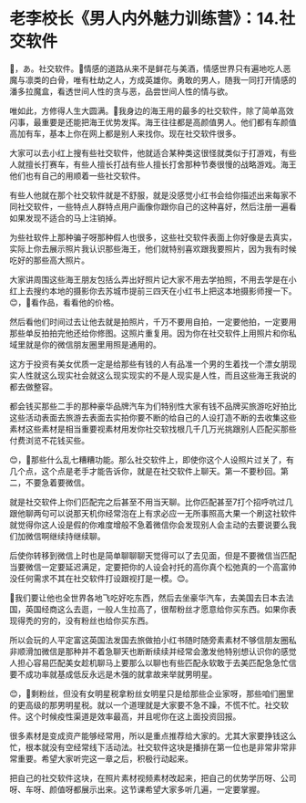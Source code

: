 # 老李校长《男人内外魅力训练营》：14.社交软件

🎼，あ。社交软件。🎼情感的道路从来不是鲜花与美酒，情感世界只有遍地吃人恶魔与凛类的白骨，唯有杜劫之人，方成英雄你。勇敢的男人，随我一同打开情感的潘多拉魔盒，看透世间人性的贪与恶，品尝世间人性的情与欲。

唯如此，方修得人生大圆满。🎼我身边的海王用的最多的社交软件，除了简单高效闪事，最重要是还能把海王优势发挥。海王往往都是高颜值男人。他们都有车颜值高加有车，基本上你在网上都是别人来找你。现在社交软件很多。

大家可以去小红上搜有些社交软件，他就适合某种类这很怪就类似于打游戏，有些人就擅长打赛车，有些人擅长打战有些人擅长打舍那种节奏很慢的战略游戏。海王他们也有自己的用顺着一些社交软件。

有些人他就在那个社交软件就是不舒服，就是没感觉小红书会给你描述出来每家不同社交软件，一些特点人群特点用户画像你跟你自己的这种喜好，然后注册一遍看如果发现不适合的马上注销掉。

为些社软件上那种骗子呀那种假人也很多，这些社交软件表面上你好像是去真实，实际上你去展示照片我认识那些海王，他们就特别喜欢跟我要照片，因为我有时候吃好的那些高大照片。

大家讲周围这些海王朋友包括么弄出好照片记大家不用去学拍照，不用去学是在小红上去搜约本地的摄影你去苏城市提前三四天在小红书上把这本地摄影师搜一下。😊，🎼看作品，看看他的价格。

然后看他们时间过去让他去就是拍照片，千万不要用自拍，一定要他拍，一定要用那些单反拍拍完他还给你修图。这照片重复用。因为你在社交软件上用照片和你私域里就是你的微信朋友圈里用照是通用的。

这方于投资有美女优质一定是给那些有钱的人有品准一个男的生着找一个漂女朋现实人性就这么现实社会就这么现实现实的不是人现实是人性，而且这些海王我说的都去做整容。

都会钱买那些二手的那种豪华品牌汽车为们特别性大家有钱不品牌买旅游吃好拍比这些活动表面去旅游去表面去实拍你要不断的给自己的人设打造不断的去收集这些素材这些素材是相当重要视素材用发你社交软找根几千几万光挑跟别人匹配买那些付费浏览不花钱买些。

😊，🎼那些什么乱七糟糟功能。那么社交软件上，即使你这个人设照片过关了，有几个点，这个点是老手才能告诉你，就是在社交软件上聊天。第一不要秒回。第二，不要急着要微信。

就是社交软件上你们匹配完之后甚至不用当天聊。比你匹配甚至7打个招呼吭过几跟他聊两句可以说那天机你经常泡在上有求必应一无所事照高大果一个刷这社软件就觉得你这人设是假的你难度增般不急着微信你会发现别人会主动的去要说要么我们加微信啊继续持继续聊。

后使你转移到微信上时也是简单聊聊聊天觉得可以了去见面，但是不要微信当匹配当要微信一定要延迟满足，定要把你的人设会衬托的高你真个松弛真的一个高富帅没任何需求不其在社交软件打设跟视打是一模。😊。

🎼我们要让他也全世界各地飞吃好吃东西，然后去坐豪华汽车，去美国去日本去法国，英国经商这么去逛，一般人生拉高了，很帮粉丝才愿意给你买东西。如果你表现得秃的穷的，没有粉丝也给你买东西。

所以会玩的人平定富这英国法发国去旅做拍小红书随时随旁素素材不够信朋友圈私非顺滑加微信是那种并不着急聊天也断断续续并经常会激发他特别想认识你的感觉人担心容易匹配美女趁机聊马上要那么以聊也有些匹配永软敢于去美匹配急急忙信要不成功率就基成低反永远是木强的就拿故来举就男明星。

😊，🎼剩粉丝，但没有女明星税拿粉丝女明星只是给那些企业家呀，那些咱们圈里的更高级的那男明星税。就以一个道理就是大家要不急不躁，不慌不忙。社交软件。这个时候疫性渠道是效率最高，并且呢你在这上面投资回报。

很多素材是变成资产能够经常用，所以是重点推荐给大家的。尤其大家要挣钱这么忙，根本就没有空经常线下活动法。社交软件这块是播排在第一位也是非常非常非常重要。希望大家听完这一章之后，积极行动起来。

把自己的社交软件这块，在照片素材视频素材改起来，把自己的优势学历呀、公司呀、车呀、颜值呀都展示出来。这节课希望大家多听几遍，一定要掌握。

